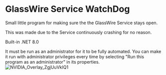 
# GlassWire Service WatchDog
Small little program for making sure the the GlassWire Service stays open.

This was made due to the Service continuously crashing for no reason.

Built-in .NET 8.0

It must be run as an administrator for it to be fully automated. You can make it run with administrator privileges every time by selecting "Run this program as an administrator" in its properties.
![NVIDIA_Overlay_ZgjUuVkIQ1](https://github.com/user-attachments/assets/d9a12ef5-b38f-4088-9f25-636eb86dcc07)
